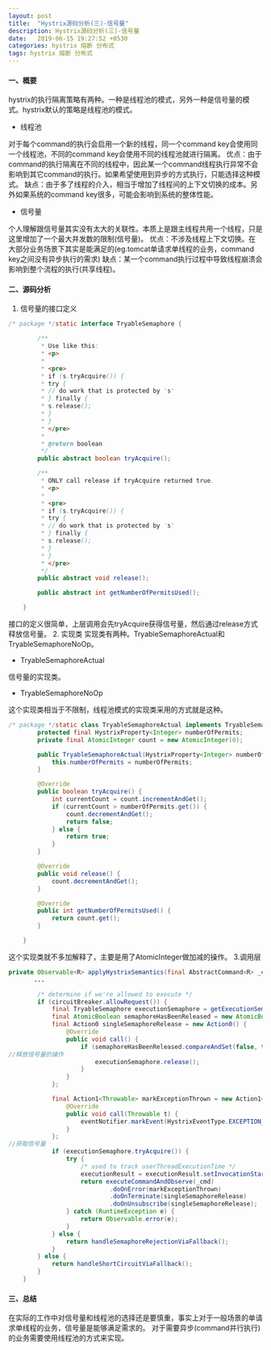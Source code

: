 ```yaml
---
layout: post
title:  "Hystrix源码分析(三)-信号量"
description: Hystrix源码分析(三)-信号量
date:   2019-06-15 19:27:52 +0530
categories: hystrix 熔断 分布式
tags: hystrix 熔断 分布式
---
```

#### 一、概要
hystrix的执行隔离策略有两种。一种是线程池的模式，另外一种是信号量的模式。hystrix默认的策略是线程池的模式。
- 线程池

对于每个command的执行会启用一个新的线程，同一个command key会使用同一个线程池，不同的command key会使用不同的线程池就进行隔离。
优点：由于command的执行隔离在不同的线程中，因此某一个command线程执行异常不会影响到其它command的执行。如果希望使用到异步的方式执行，只能选择这种模式。
缺点：由于多了线程的介入，相当于增加了线程间的上下文切换的成本。另外如果系统的command key很多，可能会影响到系统的整体性能。
- 信号量

个人理解跟信号量其实没有太大的关联性。本质上是跟主线程共用一个线程，只是这里增加了一个最大并发数的限制(信号量)。
优点：不涉及线程上下文切换。在大部分业务场景下其实是能满足的(eg.tomcat单请求单线程的业务，command key之间没有异步执行的需求)
缺点：某一个command执行过程中导致线程崩溃会影响到整个流程的执行(共享线程)。

#### 二、源码分析
1. 信号量的接口定义
```java
/* package */static interface TryableSemaphore {

        /**
         * Use like this:
         * <p>
         * 
         * <pre>
         * if (s.tryAcquire()) {
         * try {
         * // do work that is protected by 's'
         * } finally {
         * s.release();
         * }
         * }
         * </pre>
         * 
         * @return boolean
         */
        public abstract boolean tryAcquire();

        /**
         * ONLY call release if tryAcquire returned true.
         * <p>
         * 
         * <pre>
         * if (s.tryAcquire()) {
         * try {
         * // do work that is protected by 's'
         * } finally {
         * s.release();
         * }
         * }
         * </pre>
         */
        public abstract void release();

        public abstract int getNumberOfPermitsUsed();

    }
```
接口的定义很简单，上层调用会先tryAcquire获得信号量，然后通过release方式释放信号量。
2. 实现类
实现类有两种。TryableSemaphoreActual和TryableSemaphoreNoOp。
- TryableSemaphoreActual

信号量的实现类。
- TryableSemaphoreNoOp

这个实现类相当于不限制，线程池模式的实现类采用的方式就是这种。
```java
/* package */static class TryableSemaphoreActual implements TryableSemaphore {
        protected final HystrixProperty<Integer> numberOfPermits;
        private final AtomicInteger count = new AtomicInteger(0);

        public TryableSemaphoreActual(HystrixProperty<Integer> numberOfPermits) {
            this.numberOfPermits = numberOfPermits;
        }

        @Override
        public boolean tryAcquire() {
            int currentCount = count.incrementAndGet();
            if (currentCount > numberOfPermits.get()) {
                count.decrementAndGet();
                return false;
            } else {
                return true;
            }
        }

        @Override
        public void release() {
            count.decrementAndGet();
        }

        @Override
        public int getNumberOfPermitsUsed() {
            return count.get();
        }

    }
```
这个实现类就不多加解释了，主要是用了AtomicInteger做加减的操作。
3.调用层
```java
private Observable<R> applyHystrixSemantics(final AbstractCommand<R> _cmd) {
       ...

        /* determine if we're allowed to execute */
        if (circuitBreaker.allowRequest()) {
            final TryableSemaphore executionSemaphore = getExecutionSemaphore();
            final AtomicBoolean semaphoreHasBeenReleased = new AtomicBoolean(false);
            final Action0 singleSemaphoreRelease = new Action0() {
                @Override
                public void call() {
                    if (semaphoreHasBeenReleased.compareAndSet(false, true)) {
//释放信号量的操作
                        executionSemaphore.release();
                    }
                }
            };

            final Action1<Throwable> markExceptionThrown = new Action1<Throwable>() {
                @Override
                public void call(Throwable t) {
                    eventNotifier.markEvent(HystrixEventType.EXCEPTION_THROWN, commandKey);
                }
            };
//获取信号量
            if (executionSemaphore.tryAcquire()) {
                try {
                    /* used to track userThreadExecutionTime */
                    executionResult = executionResult.setInvocationStartTime(System.currentTimeMillis());
                    return executeCommandAndObserve(_cmd)
                            .doOnError(markExceptionThrown)
                            .doOnTerminate(singleSemaphoreRelease)
                            .doOnUnsubscribe(singleSemaphoreRelease);
                } catch (RuntimeException e) {
                    return Observable.error(e);
                }
            } else {
                return handleSemaphoreRejectionViaFallback();
            }
        } else {
            return handleShortCircuitViaFallback();
        }
    }
```
#### 三、总结
在实际的工作中对信号量和线程池的选择还是要慎重，事实上对于一般场景的单请求单线程的业务，信号量是能够满足需求的。
对于需要异步(command并行执行)的业务需要使用线程池的方式来实现。